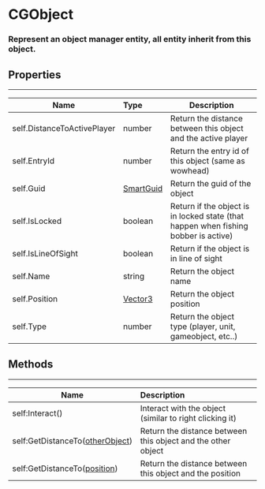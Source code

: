 # CGObject

### Represent an object manager entity, all entity inherit from this object.



## Properties

------

| Name | Type | Description                                                  |
| ------ | :----------------------------------------------------------- | ------ |
| self.DistanceToActivePlayer | number |Return the distance between this object and the active player|
| self.EntryId | number |Return the entry id of this object (same as wowhead)|
| self.Guid | [SmartGuid](SmartGuid.md) |Return the guid of the object|
| self.IsLocked | boolean |Return if the object is in locked state (that happen when fishing bobber is active)|
| self.IsLineOfSight | boolean |Return if the object is in line of sight|
| self.Name | string |Return the object name|
| self.Position | [Vector3](Vector3.md) |Return the object position|
| self.Type | number |Return the object type (player, unit, gameobject, etc..)|



## Methods
------

| Name | Description |
| ------- | :----------------------------------------------------------- |
| self:Interact() |Interact with the object (similar to right clicking it)|
| self:GetDistanceTo([otherObject](CGObject.md)) |Return the distance between this object and the other object|
| self:GetDistanceTo([position](Vector3.md)) |Return the distance between this object and the position|


